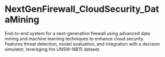 # NextGenFirewall_CloudSecurity_DataMining
End-to-end system for a next-generation firewall using advanced data mining and machine learning techniques to enhance cloud security. Features threat detection, model evaluation, and integration with a decision simulator, leveraging the UNSW-NB15 dataset.
